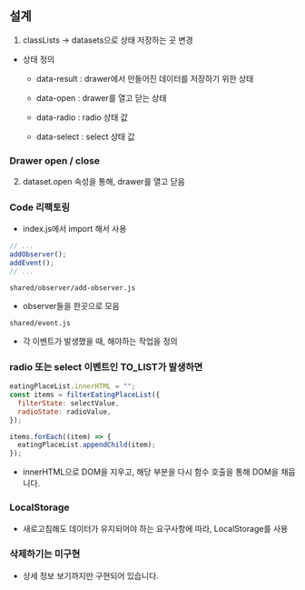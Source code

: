 ## 설계

1. classLists -> datasets으로 상태 저장하는 곳 변경

- 상태 정의

  - data-result : drawer에서 만들어진 데이터를 저장하기 위한 상태

  - data-open : drawer를 열고 닫는 상태
  - data-radio : radio 상태 값
  - data-select : select 상태 값

### Drawer open / close

2. dataset.open 속성을 통해, drawer를 열고 닫음

### Code 리팩토링

- index.js에서 import 해서 사용

```js
// ...
addObserver();
addEvent();
// ...
```

`shared/observer/add-observer.js`

- observer들을 한곳으로 모음

`shared/event.js`

- 각 이벤트가 발생했을 때, 해야하는 작업을 정의

### radio 또는 select 이벤트인 TO_LIST가 발생하면

```js
eatingPlaceList.innerHTML = "";
const items = filterEatingPlaceList({
  filterState: selectValue,
  radioState: radioValue,
});

items.forEach((item) => {
  eatingPlaceList.appendChild(item);
});
```

- innerHTML으로 DOM을 지우고, 해당 부분을 다시 함수 호출을 통해 DOM을 채웁니다.

### LocalStorage

- 새로고침해도 데이터가 유지되어야 하는 요구사항에 따라, LocalStorage를 사용

### 삭제하기는 미구현

- 상세 정보 보기까지만 구현되어 있습니다.
